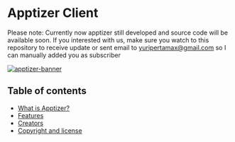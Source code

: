 # Apptizer Client

Please note: Currently now apptizer still developed and source code will be available soon. If you interested with us, make sure you watch to this repository to receive update or sent email to yuripertamax@gmail.com so I can manually added you as subscriber

[![apptizer-banner](https://lh5.googleusercontent.com/EPAj4rQvx6OyQmOdTT9e1Y5A_s7SAJUdwWxLrmD9HvbKbGk48VwSfDI-lXp0PchsvwIM)](https://apptizer.yuripertamax.me)

## Table of contents
* [What is Apptizer?](#what-is-apptizer)
* [Features](#features)
* [Creators](#creators)
* [Copyright and license](#copyright-and-license)

